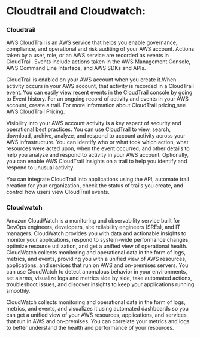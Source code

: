 # Cloudtrail and Cloudwatch:


<h3> Cloudtrail </h3>

AWS CloudTrail is an AWS service that helps you enable governance, compliance, and operational and risk auditing of your AWS account. 
Actions taken by a user, role, or an AWS service are recorded as events in CloudTrail.
Events include actions taken in the AWS Management Console, AWS Command Line Interface, and AWS SDKs and APIs.

CloudTrail is enabled on your AWS account when you create it.When activity occurs in your AWS account, that activity is recorded in a CloudTrail event. 
You can easily view recent events in the CloudTrail console by going to Event history. 
For an ongoing record of activity and events in your AWS account, create a trail. 
For more information about CloudTrail pricing,see AWS CloudTrail Pricing.

Visibility into your AWS account activity is a key aspect of security and operational best practices. 
You can use CloudTrail to view, search, download, archive, analyze, and respond to account activity across your AWS infrastructure. 
You can identify who or what took which action, what resources were acted upon, when the event occurred, and other details to help you analyze and respond to activity in your AWS account. 
Optionally, you can enable AWS CloudTrail Insights on a trail to help you identify and respond to unusual activity.

You can integrate CloudTrail into applications using the API, automate trail creation for your organization, check the status of trails you create, and control how users view CloudTrail events.


<h3> Cloudwatch </h3>

Amazon CloudWatch is a monitoring and observability service built for DevOps engineers, developers, site reliability engineers (SREs), and IT managers.
CloudWatch provides you with data and actionable insights to monitor your applications, respond to system-wide performance changes, optimize resource utilization, and get a unified view of operational health.
CloudWatch collects monitoring and operational data in the form of logs, metrics, and events, providing you with a unified view of AWS resources, applications, and services that run on AWS and on-premises servers.
You can use CloudWatch to detect anomalous behavior in your environments, set alarms, visualize logs and metrics side by side, take automated actions, troubleshoot issues, and discover insights to keep your applications
running smoothly.

CloudWatch collects monitoring and operational data in the form of logs, metrics, and events, and visualizes it using automated dashboards so you can get a unified view of your AWS resources, applications, and services that run in AWS and on-premises.
You can correlate your metrics and logs to better understand the health and performance of your resources.